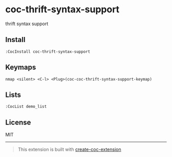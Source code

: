 # coc-thrift-syntax-support

thrift syntax support

## Install

`:CocInstall coc-thrift-syntax-support`

## Keymaps

`nmap <silent> <C-l> <Plug>(coc-coc-thrift-syntax-support-keymap)`

## Lists

`:CocList demo_list`

## License

MIT

---

> This extension is built with [create-coc-extension](https://github.com/fannheyward/create-coc-extension)

